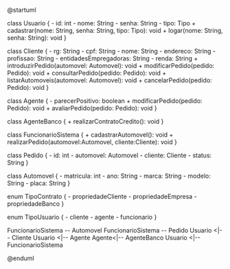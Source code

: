 @startuml

class Usuario {
    - id: int
    - nome: String
    - senha: String
    - tipo: Tipo
    + cadastrar(nome: String, senha: String, tipo: Tipo): void
    + logar(nome: String, senha: String): void
}

class Cliente {
    - rg: String
    - cpf: String
    - nome: String
    - endereco: String
    - profissao: String
    - entidadesEmpregadoras: String
    - renda: String
    + introduzirPedido(automovel: Automovel): void
    + modificarPedido(pedido: Pedido): void
    + consultarPedido(pedido: Pedido): void
    + listarAutomoveis(automovel: Automovel): void
    + cancelarPedido(pedido: Pedido): void
}

class Agente {
    - parecerPositivo: boolean
    + modificarPedido(pedido: Pedido): void
    + avaliarPedido(pedido: Pedido): void
}

class AgenteBanco {
    + realizarContratoCredito(): void
}

class FuncionarioSistema {
    + cadastrarAutomovel(): void
    + realizarPedido(automovel:Automovel, cliente:Cliente): void
}

class Pedido {
    - id: int
    - automovel: Automovel
    - cliente: Cliente
    - status: String
}

class Automovel {
    - matricula: int
    - ano: String
    - marca: String
    - modelo: String
    - placa: String
}

enum TipoContrato {
    - propriedadeCliente
    - propriedadeEmpresa
    - propriedadeBanco
}

enum TipoUsuario {
    - cliente
    - agente
    - funcionario
}

FuncionarioSistema -- Automovel
FuncionarioSistema -- Pedido
Usuario <|-- Cliente
Usuario <|-- Agente
Agente<|-- AgenteBanco
Usuario <|-- FuncionarioSistema

@enduml
